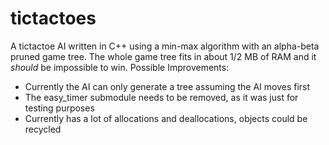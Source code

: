 # tictactoes

A tictactoe AI written in C++ using a min-max algorithm with an alpha-beta pruned game tree. The whole game tree fits in about 1/2 MB of RAM and it *should* be impossible to win.
Possible Improvements:
  - Currently the AI can only generate a tree assuming the AI moves first
  - The easy_timer submodule needs to be removed, as it was just for testing purposes
  - Currently has a lot of allocations and deallocations, objects could be recycled
    
